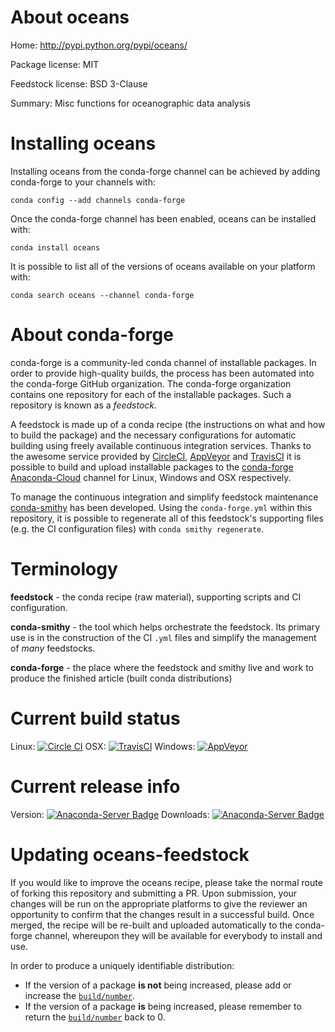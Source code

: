 About oceans
============

Home: http://pypi.python.org/pypi/oceans/

Package license: MIT

Feedstock license: BSD 3-Clause

Summary: Misc functions for oceanographic data analysis



Installing oceans
=================

Installing oceans from the conda-forge channel can be achieved by adding conda-forge to your channels with:

```
conda config --add channels conda-forge
```

Once the conda-forge channel has been enabled, oceans can be installed with:

```
conda install oceans
```

It is possible to list all of the versions of oceans available on your platform with:

```
conda search oceans --channel conda-forge
```


About conda-forge
=================

conda-forge is a community-led conda channel of installable packages.
In order to provide high-quality builds, the process has been automated into the
conda-forge GitHub organization. The conda-forge organization contains one repository 
for each of the installable packages. Such a repository is known as a *feedstock*.

A feedstock is made up of a conda recipe (the instructions on what and how to build
the package) and the necessary configurations for automatic building using freely
available continuous integration services. Thanks to the awesome service provided by
[CircleCI](https://circleci.com/), [AppVeyor](http://www.appveyor.com/)
and [TravisCI](https://travis-ci.org/) it is possible to build and upload installable
packages to the [conda-forge](https://anaconda.org/conda-forge)
[Anaconda-Cloud](http://docs.anaconda.org/) channel for Linux, Windows and OSX respectively.

To manage the continuous integration and simplify feedstock maintenance
[conda-smithy](http://github.com/conda-forge/conda-smithy) has been developed.
Using the ``conda-forge.yml`` within this repository, it is possible to regenerate all of
this feedstock's supporting files (e.g. the CI configuration files) with ``conda smithy regenerate``.


Terminology
===========

**feedstock** - the conda recipe (raw material), supporting scripts and CI configuration.

**conda-smithy** - the tool which helps orchestrate the feedstock.
                   Its primary use is in the construction of the CI ``.yml`` files
                   and simplify the management of *many* feedstocks.

**conda-forge** - the place where the feedstock and smithy live and work to
                  produce the finished article (built conda distributions)

Current build status
====================

Linux: [![Circle CI](https://circleci.com/gh/conda-forge/oceans-feedstock.svg?style=svg)](https://circleci.com/gh/conda-forge/oceans-feedstock)
OSX: [![TravisCI](https://travis-ci.org/conda-forge/oceans-feedstock.svg?branch=master)](https://travis-ci.org/conda-forge/oceans-feedstock) 
Windows: [![AppVeyor](https://ci.appveyor.com/api/projects/status/github/conda-forge/oceans-feedstock?svg=True)](https://ci.appveyor.com/project/conda-forge/oceans-feedstock/branch/master)

Current release info
====================
Version: [![Anaconda-Server Badge](https://anaconda.org/conda-forge/oceans/badges/version.svg)](https://anaconda.org/conda-forge/oceans)
Downloads: [![Anaconda-Server Badge](https://anaconda.org/conda-forge/oceans/badges/downloads.svg)](https://anaconda.org/conda-forge/oceans)


Updating oceans-feedstock
=========================

If you would like to improve the oceans recipe, please take the normal
route of forking this repository and submitting a PR. Upon submission, your changes will
be run on the appropriate platforms to give the reviewer an opportunity to confirm that the
changes result in a successful build. Once merged, the recipe will be re-built and uploaded
automatically to the conda-forge channel, whereupon they will be available for everybody to
install and use.

In order to produce a uniquely identifiable distribution:
 * If the version of a package **is not** being increased, please add or increase
   the [``build/number``](http://conda.pydata.org/docs/building/meta-yaml.html#build-number-and-string). 
 * If the version of a package **is** being increased, please remember to return
   the [``build/number``](http://conda.pydata.org/docs/building/meta-yaml.html#build-number-and-string)
   back to 0.

